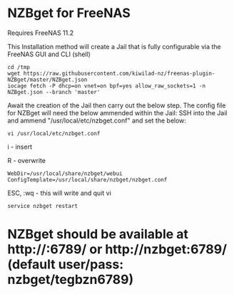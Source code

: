 # NZBget for FreeNAS

Requires FreeNAS 11.2

This Installation method will create a Jail that is fully configurable via the FreeNAS GUI and CLI (shell)

```
cd /tmp
wget https://raw.githubusercontent.com/kiwilad-nz/freenas-plugin-NZBget/master/NZBget.json
iocage fetch -P dhcp=on vnet=on bpf=yes allow_raw_sockets=1 -n NZBget.json --branch 'master'
```
Await the creation of the Jail then carry out the below step.
The config file for NZBget will need the below ammended within the Jail:
SSH into the Jail and ammend "/usr/local/etc/nzbget.conf" and set the below:
```
vi /usr/local/etc/nzbget.conf
```
i - insert

R - overwrite
```
WebDir=/usr/local/share/nzbget/webui
ConfigTemplate=/usr/local/share/nzbget/nzbget.conf
```
ESC, :wq - this will write and quit vi

```
service nzbget restart
```

# NZBget should be available at http://<JailIP>:6789/ or http://nzbget:6789/ (default user/pass: nzbget/tegbzn6789)

